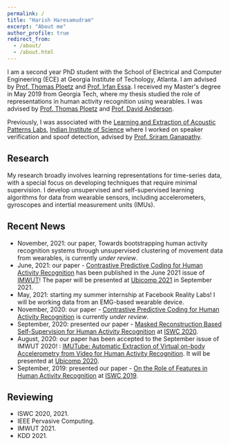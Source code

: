 ```yaml
---
permalink: /
title: "Harish Haresamudram"
excerpt: "About me"
author_profile: true
redirect_from: 
  - /about/
  - /about.html
---
```


I am a second year PhD student with the School of Electrical and Computer Engineering (ECE) at 
Georgia Institute of Techology, Atlanta. I am advised by [Prof. Thomas Ploetz](https://www.cc.gatech.edu/people/thomas-ploetz) 
and [Prof. Irfan Essa](http://prof.irfanessa.com/).
I received my Master's degree in May 2019 from Georgia Tech, where my thesis studied the role of 
representations in  human activity recognition using wearables. I was advised by [Prof. 
Thomas Ploetz](https://www.cc.gatech.edu/people/thomas-ploetz) 
and [Prof. David Anderson](https://www.ece.gatech.edu/faculty-staff-directory/david-v-anderson). 

Previously, I was associated with the [Learning and Extraction of Acoustic Patterns Labs](http://leap.ee.iisc.ac.in/), 
[Indian Institute of Science](https://www.iisc.ac.in/) where I worked on speaker verification and 
spoof detection, advised  by [Prof. Sriram Ganapathy](http://leap.ee.iisc.ac.in/sriram/).
  
  
## Research

My research broadly involves learning representations for time-series data, with a special focus on 
developing techniques that require minimal supervision. I develop unsupervised and self-supervised 
learning algorithms for data from wearable sensors, including accelerometers, gyroscopes and intertial measurement units (IMUs).


## Recent News
 - November, 2021: our paper, Towards bootstrapping human activity recognition systems through unsupervised clustering of movement data from wearables, is currently _under review_.
 - June, 2021: our paper - [Contrastive Predictive Coding for Human Activity Recognition](https://dl.acm.org/doi/10.1145/3463506) has been published in the June 2021 issue of [IMWUT](https://dl.acm.org/journal/imwut)! The paper will be presented at [Ubicomp 2021](https://www.ubicomp.org/ubicomp2021/) in September 2021.  
 - May, 2021: starting my summer internship at Facebook Reality Labs! I will be working data from an EMG-based wearable device.
 - November, 2020: our paper - [Contrastive Predictive Coding for Human Activity Recognition](http://harkash.github.io/files/cpc.pdf) is currently _under review_. 
 - September, 2020: presented our paper - [Masked Reconstruction Based Self-Supervision for Human Activity Recognition](http://harkash.github.io/files/masked-reconstruction.pdf) at [ISWC 2020](https://iswc.hosting2.acm.org/iswc20/).
 - August, 2020: our paper has been accepted to the September issue of IMWUT 2020! : [IMUTube: Automatic Extraction of Virtual on-body Accelerometry from Video for Human Activity Recognition](http://harkash.github.io/files/imutube.pdf). It will be presented at [Ubicomp 2020](https://ubicomp.org/ubicomp2020/).
 - September, 2019: presented our paper - [On the Role of Features in Human Activity Recognition](http://harkash.github.io/files/on-the-role-of-features-in-har.pdf) at [ISWC 2019](http://www.iswc.net/iswc19/).

## Reviewing
 - ISWC 2020, 2021.
 - IEEE Pervasive Computing.
 - IMWUT 2021.
 - KDD 2021.
